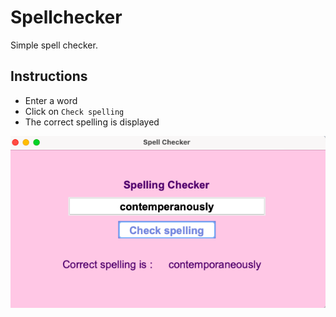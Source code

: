 # Spellchecker

Simple spell checker.

## Instructions

- Enter a word
- Click on `Check spelling`
- The correct spelling is displayed

![spellchecker](assets/spellchecker.png)